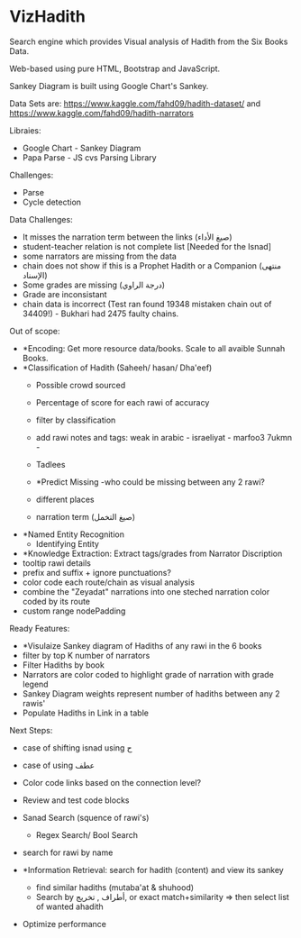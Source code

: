 # VizHadith
Search engine which provides Visual analysis of Hadith from the Six Books Data.

Web-based using pure HTML, Bootstrap and JavaScript.

Sankey Diagram is built using Google Chart's Sankey.

Data Sets are:
https://www.kaggle.com/fahd09/hadith-dataset/
and
https://www.kaggle.com/fahd09/hadith-narrators

Libraies:
- Google Chart - Sankey Diagram
- Papa Parse - JS cvs Parsing Library

Challenges:
- Parse
- Cycle detection

Data Challenges:
- It misses the narration term between the links (صيغ الأداء)
- student-teacher relation is not complete list [Needed for the Isnad]
- some narrators are missing from the data
- chain does not show if this is a Prophet Hadith or a Companion (منتهى الإسناد)
- Some grades are missing (درجة الراوي)
- Grade are inconsistant
- chain data is incorrect (Test ran found 19348 mistaken chain out of 34409!) - Bukhari had 2475 faulty chains.

Out of scope:
- *Encoding: Get more resource data/books. Scale to all avaible Sunnah Books.
- *Classification of Hadith (Saheeh/ hasan/ Dha'eef)
  - Possible crowd sourced
  - Percentage of score for each rawi of accuracy
  - filter by classification

  - add rawi notes and tags: weak in arabic - israeliyat - marfoo3 7ukmn - 
  - Tadlees
  - *Predict Missing
    -who could be missing between any 2 rawi?
  - different places
  - narration term (صيغ التخمل)
- *Named Entity Recognition
  - Identifying Entity
- *Knowledge Extraction: Extract tags/grades from Narrator Discription
- tooltip rawi details
- prefix and suffix + ignore punctuations?
- color code each route/chain as visual analysis
- combine the "Zeyadat" narrations into one steched narration color coded by its route
- custom range nodePadding
  

Ready Features:
- *Visulaize Sankey diagram of Hadiths of any rawi in the 6 books
- filter by top K number of narrators
- Filter Hadiths by book
- Narrators are color coded to highlight grade of narration with grade legend
- Sankey Diagram weights represent number of hadiths between any 2 rawis'
- Populate Hadiths in Link in a table

Next Steps:
- case of shifting isnad using ح
- case of using عطف
- Color code links based on the connection level?
- Review and test code blocks

- Sanad Search (squence of rawi's)
  - Regex Search/ Bool Search
- search for rawi by name
- *Information Retrieval: search for hadith (content) and view its sankey
  - find similar hadiths (mutaba'at & shuhood)
  - Search by أطراف , تخريج, or exact match+similarity => then select list of wanted ahadith
- Optimize performance
